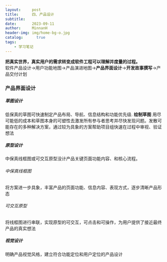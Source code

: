 ```yaml
---
layout:     post
title:      四、产品设计
subtitle:   
date:       2023-09-11
author:     MinnanH
header-img: img/home-bg-o.jpg
catalog: 	  true
tags:
    - 学习笔记
---
```


**把真实世界，真实用户的需求转变成软件工程可以理解并度量的过程。**  
软件产品设计->用户功能地图->产品演进地图->**产品界面设计**->**开发故事撰写**->产品交付计划

### 产品界面设计
##### 草图设计
低保真的草图可快速制定产品布局、导航、信息结构和功能优先级.
**绘制草图**
用尽可能低的成本和草图本身的可塑性去激发所有参与者思考并尽快发现问题。发散可能存在的多种解决方案，通过较为具象的方案帮助项目组快速在过程中审视、验证想法
##### 原型设计
中保真线框图或可交互原型没计产品关键页面功能内容、和核心流程。  
###### 中保真线框图
将方案进一步具象，丰富产品的页面功能、信息内容、表现方式，逐步清晰产品形态
###### 可交互原型
将线框图进行串联，实现原型的可交互，可点击和可操作，为用户提供了接近最终产品的真实想法
##### 视觉设计
明确产品视觉风格，建立符合功能定位和用户定位的产品设计